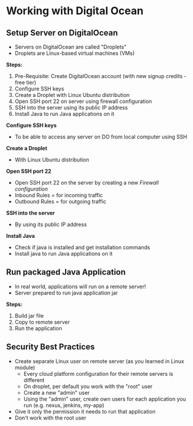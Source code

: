 # Working with Digital Ocean

## Setup Server on DigitalOcean
- Servers on DigitalOcean are called "Droplets"
- Droplets are Linux-based virtual machines (VMs)

**Steps:**  
1. Pre-Requisite: Create DigitalOcean account (with new signup credits - free tier)
2. Configure SSH keys
3. Create a Droplet with Linux Ubuntu distribution
4. Open SSH port 22 on server using firewall configuration
5. SSH into the server using its public IP address
6. Install Java to run Java applications on it

**Configure SSH keys**  
- To be able to access any server on DO from local computer using SSH

**Create a Droplet**  
- With Linux Ubuntu distribution

**Open SSH port 22**  
- Open SSH port 22 on the server by creating a new *Firewall configuration*
- Inbound Rules = for incoming traffic
- Outbound Rules = for outgoing traffic

**SSH into the server** 
- By using its public IP address

**Install Java**  
- Check if java is installed and get installation commands
- Install java to run Java applications on it


## Run packaged Java Application
- In real world, applications will run on a remote server!
- Server prepared to run java application jar

**Steps:**  
1. Build jar file
2. Copy to remote server
3. Run the application

## Security Best Practices
- Create separate Linux user on remote server (as you learned in Linux module)
  - Every cloud platform configuration for their remote servers is different
  - On droplet, per default you work with the "root" user
  - Create a new "admin" user
  - Using the "admin" user, create own users for each application you run (e.g. nexus, jenkins, my-app)
- Give it only the permission it needs to run that application
- Don't work with the root user
